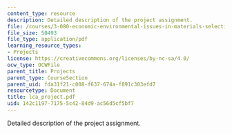 ```yaml
---
content_type: resource
description: Detailed description of the project assignment.
file: /courses/3-080-economic-environmental-issues-in-materials-selection-fall-2005/142c119771755c4284d9ac56d5cf5bf7_lca_project.pdf
file_size: 50493
file_type: application/pdf
learning_resource_types:
- Projects
license: https://creativecommons.org/licenses/by-nc-sa/4.0/
ocw_type: OCWFile
parent_title: Projects
parent_type: CourseSection
parent_uid: fda31f21-c008-f637-674a-f891c303efd7
resourcetype: Document
title: lca_project.pdf
uid: 142c1197-7175-5c42-84d9-ac56d5cf5bf7
---
```

Detailed description of the project assignment.